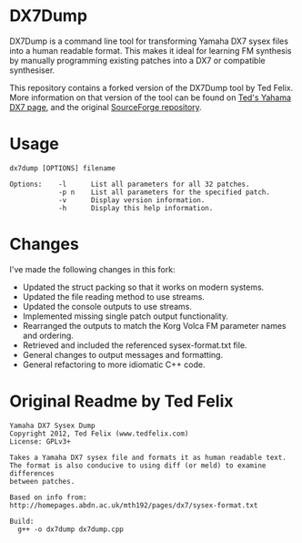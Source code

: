 # DX7Dump

DX7Dump is a command line tool for transforming Yamaha DX7 sysex files into a human readable format. This makes it ideal for learning FM synthesis by manually programming existing patches into a DX7 or compatible synthesiser.

This repository contains a forked version of the DX7Dump tool by Ted Felix. More information on that version of the tool can be found on [Ted's Yahama DX7 page](http://tedfelix.com/yamaha-dx7/index.html), and the original [SourceForge repository](https://sourceforge.net/u/tedfelix/dx7dump/ci/master/tree/).

# Usage

    dx7dump [OPTIONS] filename

    Options:    -l      List all parameters for all 32 patches.
                -p n    List all parameters for the specified patch.
                -v      Display version information.
                -h      Display this help information.

# Changes

I've made the following changes in this fork:

* Updated the struct packing so that it works on modern systems.
* Updated the file reading method to use streams.
* Updated the console outputs to use streams.
* Implemented missing single patch output functionality.
* Rearranged the outputs to match the Korg Volca FM parameter names and ordering.
* Retrieved and included the referenced sysex-format.txt file.
* General changes to output messages and formatting.
* General refactoring to more idiomatic C++ code.

# Original Readme by Ted Felix

    Yamaha DX7 Sysex Dump
    Copyright 2012, Ted Felix (www.tedfelix.com)
    License: GPLv3+
    
    Takes a Yamaha DX7 sysex file and formats it as human readable text.
    The format is also conducive to using diff (or meld) to examine differences
    between patches.
    
    Based on info from:
    http://homepages.abdn.ac.uk/mth192/pages/dx7/sysex-format.txt

    Build:
      g++ -o dx7dump dx7dump.cpp
